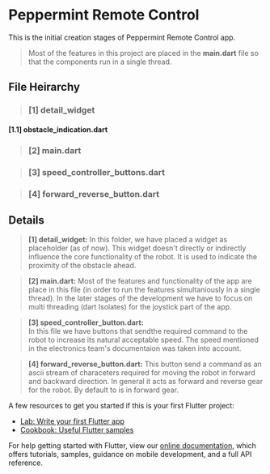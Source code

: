 # Peppermint Remote Control

This is the initial creation stages of Peppermint Remote Control app.

> Most of the features in this project are placed in the **main.dart** file so that the components run in a single thread.

## File Heirarchy

>### [1] detail_widget

#### [1.1] obstacle_indication.dart

>### [2] main.dart

>### [3] speed_controller_buttons.dart

>### [4] forward_reverse_button.dart

## Details

>**[1]  detail_widget:**      In this folder, we have placed a widget as placeholder (as of now). This widget doesn't directly or indirectly influence the core functionality of the robot. It is used to indicate the proximity of the obstacle ahead.

>**[2]  main.dart:**     Most of the features and functionality of the app are place in this file (in order to run the features simultaniously in a single thread). In the later stages of the development we have to focus on multi threading (dart Isolates) for the joystick part of the app.

>**[3]  speed_controller_button.dart:**  
In this file we have buttons that sendthe required command to the robot to increase its natural acceptable speed.
The speed mentioned in the electronics team's documentaion was taken into account.

>**[4]  forward_reverse_button.dart:** This button send a command as an ascii stream of characeters required for moving the robot in forward and backward direction. In general it acts as forward and reverse gear for the robot. By default to is in forward gear.

A few resources to get you started if this is your first Flutter project:

- [Lab: Write your first Flutter app](https://flutter.dev/docs/get-started/codelab)
- [Cookbook: Useful Flutter samples](https://flutter.dev/docs/cookbook)

For help getting started with Flutter, view our
[online documentation](https://flutter.dev/docs), which offers tutorials,
samples, guidance on mobile development, and a full API reference.
